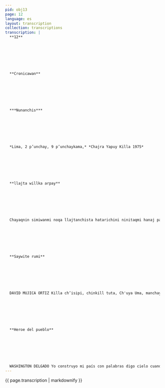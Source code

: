 ```yaml
---
pid: obj13
page: 12
language: es
layout: transcription
collection: transcriptions
transcription: |
  **12**
  
  
  
  
  
  
  
  **Cronicawan**
  
  
  
  
  
  
  
  ***Nunanchis***
  
  
  
  
  
  
  
  *Lima, 2 p’unchay, 9 p’unchaykama,* *Chajra Yapuy Killa 1975*
  
  
  
  
  
  
  
  **llajta willka arpay**
  
  
  
  
  
  
  
  Chayaqnin simiwanmi noqa llajtanchista hatarichini ninitaqmi hanaj pacha hanaj pachata qhawashaqtiy k’anchaq ninitaq, unu (yaku), ninitaq sonqo, hujmantaqa mana yachanichu. T'itutaqmi ch'inlla ichataq t'ijllukunata khuyapayani. Qharikunan kanku warmikunawan ñawiykuna k’anchachijku chaymanta kunkaytaq paykunawan kashan imayna kawsasqanku wayra Chaninmanta awqanakuni chayqa manan wañuyta manchanichu. Takihitaq ch’ajway wañuchinakuypi. Tusunitaq ruphaypa sispanpi. Kausasaq khuyapayakuy rayku mana cheqniywanchu Chayaqnin simiwanmi noqa llajtanchista hayarichini.
  
  
  
  
  
  
  
  **Saywite rumi**
  
  
  
  
  
  
  
  DAVID MUJICA ORTIZ Killa ch’isipi, chinkill tuta, Ch'uya Uma, manchay kunkakunata uyakuspa, chutasqa hina, wasinmanta lloqsimun tuyllapi roqhogospa ch’ampaq paqo mast’arikun, illapataq wach’imun Colina de Condorta atipaspa. Musphay musphaypukara Khipu Wasiman chinkarin, chaypin utiykachakun hatunkaray sansaq rumiq urmayamusqanta Fikuspa, antipatá, orqokunata llipipichispa, pachata roqhorqochispa panpachakusqataq Torreon Centralpa, sispanpi kay t'ituy ch’isin atuta phutichisqa ichaga sumaq pacha lllariy mat'inpi much’asqa rikhúrimusqataq húj'lump’uallusp’i rumi, sumaq. llump’a teqsinpi imayna ch’uya piñi rumipi kaqnisqa chaymanta sumajllamantaña samanpasqa wijsanmanta hawanman. Wich’alinkunata llamiqtiqtaq chay sumaq qhawayninkunata chaymanta qhallallajnintaa yuyay chmnkay qonqorikun chaymanta manchay arpay nunanwan, rimay wllkakun,aukinpa tukuy hallpaman mañakun Inti Wiraqochaq khuyapayakuyainta chaymana mink'ayninta, chaymanta, rauraq wiqenwan añamchakun chay umi ayakillanayta Hatuq Taqsi Kamaqpa apachimusqanta Chay ch'isi pachamanta, Ch'uya Umapaqqa, Saywite rumi tukusqa hatunkaray rawankinpi.. Kasqataq Pachacamacpa yakilnin runaman haywaspa Khuyapakuq sonqonwan. Willka p’ataranta. Kamaq yuyayninmanta qhapaq ullqan, qhallallaj hanaq npachan, chaypin qhapaq, yuyaychakuyman ukhu pachaman haykusqa. Pawanmi willkakun, chay llank'ay kamachiwan yuyaykay rayku; q’ellpulla huj yayaylla: tukuypa hatarikunanpaq, chaymanta huj munay sonqolla: Hatun Ayllu raykulla. Zoomorficospa patanankunaq llajlla seq’ankunapi chaymanta mitma k'iñinkunasa manta arapéscos yuyay hunt’ayninkuna, Ch’uya Uma tarisqa k’uski unanchankunata chaymanta. Tawantisuyupi mana reqsiy atina t'ituyllakuna kutikunamahta chaymanta kausajkunamanta, tarisqataq kay hatun karay yakill rumipi p’ipu chajrakunapi tukuy maqayninkunawan, nawinchasqataq Chayallin kusa wachukunata unu apana manatarina yarqhakunaman rijch’asqa. Patanakunata qhawaspa utirayasqa qochuspa kay hnKij allpakunas teqsikunaman tukunman hillu chajra llank'aq makinpi. Q'aya q'aya qanchis p’unchaykunas wayt'asqa k’anchaq k’iraukunata utiylla qhawaspa chaymanta patanakunata, chaymanta ch’iki pukarakunata, lliplpisqa allin sumaj qelqakunawan, chaymanta muqay hunt'ayniñkunawan. Manan kay'pacbamantachu Ckanman, chaymanta cheqaq qoriyuq, haqhaywillka kero qaqapi ch’eqosqa e a AMitma harawitaq qaqapi qelqasqa, hunasim lunaq khuyapayakuynin mama pachaq anaq kallpanwan chaymaltajkallanqataq hati churinkunaq lllpa kallpaq miimap LA Kay rumi kamachitaq ukukanun, llak'aymanta chaynana khyakuymmnta qhapaq yachachiypa puchukaynin, chaymanta kamakuntaqa mama pachaq qhapaq yachaykunamanta pumallin chaymanta karantaq allin sumaj, kausaypa ñawin; ringeqerokunapas, chaymanta hinallallataq hampi kamaypq yachaysapakunapas, tarisqakutaq chay hatunlaray rumikunaq sumaj Llur'aynnkuna yachakay qelqakuna sumajmanta churanapaq qelqankuna walla walla patakuna qhajakunaq inkilpatakunapaq, mana yuyaychana yarqhakuna purun allpakunaq ch'akiyninta thanichinapaq chaymanta inka ñankunata seq'a lmanchay uyanta kutirichispa cheqaqmanta wayq’onkunaq llanllarij qhawayninkunata llank'ayta chaymanta khuyaypayana kuytawan kuskachaspa q'elpunpaq chaymanta llajtanpa saminniqpaq. Chaymanta apu suyutaq ankayllimun Tawantisuyu Apu Suyumain, chaymanta Eallin kamachiyman chaymaqta Qosqo Wiraqochakuraq allina sumaj kipu kamayoqninman, yaqallataq nunasimi America del Surpi mast'arikun.
  
  
  
  
  
  
  
  **Heroe del pueblo**
  
  
  
  
  
  
  
  WASHINGTON DELGADO Yo construyo mi país con palabras digo cielo cuando miro el cielo digo luz, agua, corazón y lo demás ignoro. El silencio es profundo pero amo las alturas. Hombres son y mujeres los que alumbran mis ojos y mi voz está con ellos como el aire en que viven. No me importa la muerte si es justo mi combate. Yo canto en las matanzas, Yo bailo junto al fuego por el amor no por el odio he de sobrevivir. Yo construyo mi país con palabras
---
```


{{ page.transcription | markdownify }}
